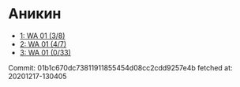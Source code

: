 # Аникин
- [1: WA 01 (3/8)](1.md)
- [2: WA 01 (4/7)](2.md)
- [3: WA 01 (0/33)](3.md)

Commit: 01b1c670dc73811911855454d08cc2cdd9257e4b
 fetched at: 20201217-130405
